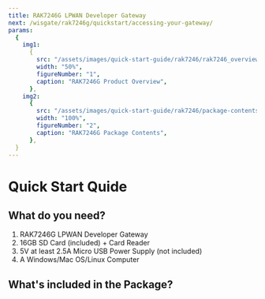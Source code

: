 ```yaml
---
title: RAK7246G LPWAN Developer Gateway
next: /wisgate/rak7246g/quickstart/accessing-your-gateway/
params:
  {
    img1:
      {
        src: "/assets/images/quick-start-guide/rak7246/rak7246_overview.jpg",
        width: "50%",
        figureNumber: "1",
        caption: "RAK7246G Product Overview",
      },
    img2:
      {
        src: "/assets/images/quick-start-guide/rak7246/package-contents.png",
        width: "100%",
        figureNumber: "2",
        caption: "RAK7246G Package Contents",
      },
  }
---
```


# Quick Start Quide

<rk-img :params="$page.frontmatter.params.img1" />

## What do you need?

1. RAK7246G LPWAN Developer Gateway
2. 16GB SD Card (included) + Card Reader
3. 5V at least 2.5A Micro USB Power Supply (not included)
4. A Windows/Mac OS/Linux Computer


## What's included in the Package?

<rk-img :params="$page.frontmatter.params.img2" />
